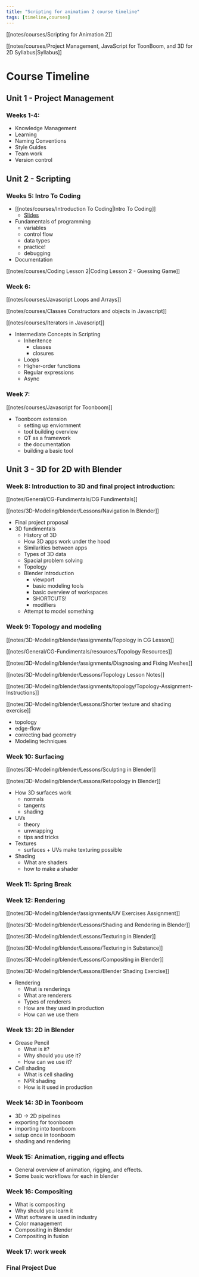```yaml
---
title: "Scripting for animation 2 course timeline"
tags: [timeline,courses]
---
```


[[notes/courses/Scripting for Animation 2]]

[[notes/courses/Project Management, JavaScript for ToonBoom, and 3D for 2D Syllabus|Syllabus]]


# Course Timeline

## Unit 1 - Project Management

### Weeks 1-4:
- Knowledge Management
- Learning
- Naming Conventions
- Style Guides
- Team work
- Version control

## Unit 2 - Scripting

### Weeks 5: Intro To Coding


- [[notes/courses/Introduction To Coding|Intro To Coding]]
	- [Slides](https://docs.google.com/presentation/d/1-DuAPn35VD9UUw8pFMfwZ39whKKpip4xvKNFVyx0--g/edit?usp=sharing)
- Fundamentals of programming
	- variables
	- control flow
	- data types
	- practice!
	- debugging
- Documentation

[[notes/courses/Coding Lesson 2|Coding Lesson 2 - Guessing Game]]

### Week 6:

[[notes/courses/Javascript Loops and Arrays]]

[[notes/courses/Classes Constructors and objects in Javascript]]

[[notes/courses/Iterators in Javascript]]

- Intermediate Concepts in Scripting
	- Inheritence
		- classes
		- closures
	- Loops
	- Higher-order functions
	- Regular expressions
	- Async

### Week 7:

[[notes/courses/Javascript for Toonboom]]

- Toonboom extension
	- setting up enviornment
	- tool building overview
	- QT as a framework
	- the documentation
	- building a basic tool

## Unit 3 - 3D for 2D with Blender

### Week 8: Introduction to 3D and final project introduction:

[[notes/General/CG-Fundimentals/CG Fundimentals]]


[[notes/3D-Modeling/blender/Lessons/Navigation In Blender]]


- Final project proposal
- 3D fundimentals
	- History of 3D
	- How 3D apps work under the hood
	- Similarities between apps
	- Types of 3D data
	- Spacial problem solving
	- Topology
	- Blender introduction
		- viewport
		- basic modeling tools
		- basic overview of workspaces
		- SHORTCUTS!
		- modifiers
	- Attempt to model something

### Week 9: Topology and modeling

[[notes/3D-Modeling/blender/assignments/Topology in CG Lesson]]

[[notes/General/CG-Fundimentals/resources/Topology Resources]]

[[notes/3D-Modeling/blender/assignments/Diagnosing and Fixing Meshes]]

[[notes/3D-Modeling/blender/Lessons/Topology Lesson Notes]]

[[notes/3D-Modeling/blender/assignments/topology/Topology-Assignment-Instructions]]

[[notes/3D-Modeling/blender/Lessons/Shorter texture and shading exercise]]

- topology
- edge-flow
- correcting bad geometry
- Modeling techniques

### Week 10: Surfacing

[[notes/3D-Modeling/blender/Lessons/Sculpting in Blender]]

[[notes/3D-Modeling/blender/Lessons/Retopology in Blender]]




- How 3D surfaces work
	- normals
	- tangents
	- shading
- UVs
	- theory
	- unwrapping
	- tips and tricks
- Textures
	- surfaces + UVs make texturing possible
- Shading
	- What are shaders
	- how to make a shader

### Week 11: Spring Break

### Week 12: Rendering

[[notes/3D-Modeling/blender/assignments/UV Exercises Assignment]]

[[notes/3D-Modeling/blender/Lessons/Shading and Rendering in Blender]]

[[notes/3D-Modeling/blender/Lessons/Texturing in Blender]]

[[notes/3D-Modeling/blender/Lessons/Texturing in Substance]]

[[notes/3D-Modeling/blender/Lessons/Compositing in Blender]]

[[notes/3D-Modeling/blender/Lessons/Blender Shading Exercise]]



- Rendering
	- What is renderings
	- What are renderers
	- Types of renderers
	- How are they used in production
	- How can we use them


### Week 13: 2D in Blender

- Grease Pencil
	- What is it?
	- Why should you use it?
	- How can we use it?
- Cell shading
	- What is cell shading
	- NPR shading
	- How is it used in production

### Week 14: 3D in Toonboom

- 3D -> 2D pipelines
- exporting for toonboom
- importing into toonboom
- setup once in toonboom
- shading and rendering

### Week 15: Animation, rigging and effects

- General overview of animation, rigging, and effects.
- Some basic workflows for each in blender

### Week 16: Compositing

- What is compositing
- Why should you learn it
- What software is used in industry
- Color management
- Compositing in Blender
- Compositing in fusion

### Week 17: work week


### Final Project Due 
